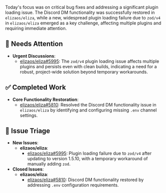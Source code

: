 Today's focus was on critical bug fixes and addressing a significant plugin loading issue. The Discord DM functionality was successfully restored in `elizaos/eliza`, while a new, widespread plugin loading failure due to `zod/v4` in `elizaos/eliza` emerged as a key challenge, affecting multiple plugins and requiring immediate attention.

## 🚨 Needs Attention
- **Urgent Discussions**:
    - [elizaos/eliza#5995](https://github.com/elizaos/eliza/issues/5995): The `zod/v4` plugin loading issue affects multiple plugins and persists even with clean builds, indicating a need for a robust, project-wide solution beyond temporary workarounds.

## ✅ Completed Work
- **Core Functionality Restoration**:
    - [elizaos/eliza#5810](https://github.com/elizaos/eliza/issues/5810): Resolved the Discord DM functionality issue in `elizaos/eliza` by identifying and configuring missing `.env` channel settings.

## 🐞 Issue Triage
- **New Issues**:
    - **elizaos/eliza**:
        - [elizaos/eliza#5995](https://github.com/elizaos/eliza/issues/5995): Plugin loading failure due to `zod/v4` after updating to version 1.5.10, with a temporary workaround of manually adding `zod`.
- **Closed Issues**:
    - **elizaos/eliza**:
        - [elizaos/eliza#5810](https://github.com/elizaos/eliza/issues/5810): Discord DM functionality restored by addressing `.env` configuration requirements.